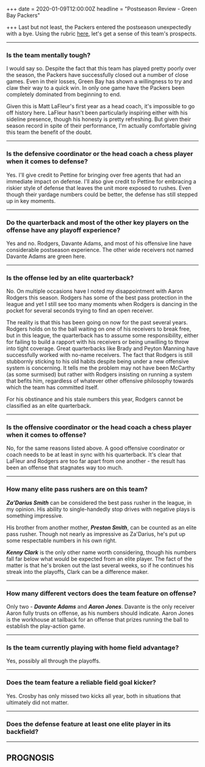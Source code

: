 +++
date = 2020-01-09T12:00:00Z
headline = "Postseason Review - Green Bay Packers"

+++
Last but not least, the Packers entered the postseason unexpectedly with a bye. Using the rubric [here](https://owlpicks.com/posts/postseason-review-team-assessment-rubric/ "Rubric"), let's get a sense of this team's prospects.

***

### Is the team mentally tough?

I would say so. Despite the fact that this team has played pretty poorly over the season, the Packers have successfully closed out a number of close games. Even in their losses, Green Bay has shown a willingness to try and claw their way to a quick win. In only one game have the Packers been completely dominated from beginning to end.

Given this is Matt LaFleur's first year as a head coach, it's impossible to go off history here. LaFleur hasn't been particularly inspiring either with his sideline presence, though his honesty is pretty refreshing. But given their  season record in spite of their performance, I'm actually comfortable giving this team the benefit of the doubt.

***

### Is the defensive coordinator or the head coach a chess player when it comes to defense?

Yes. I'll give credit to Pettine for bringing over free agents that had an immediate impact on defense. I'll also give credit to Pettine for embracing a riskier style of defense that leaves the unit more exposed to rushes. Even though their yardage numbers could be better, the defense has still stepped up in key moments.

***

### Do the quarterback and most of the other key players on the offense have any playoff experience?

Yes and no. Rodgers, Davante Adams, and most of his offensive line have considerable postseason experience. The other wide receivers not named Davante Adams are green here.

***

### Is the offense led by an elite quarterback?

No. On multiple occasions have I noted my disappointment with Aaron Rodgers this season. Rodgers has some of the best pass protection in the league and yet I still see too many moments when Rodgers is dancing in the pocket for several seconds trying to find an open receiver.

The reality is that this has been going on now for the past several years. Rodgers holds on to the ball waiting on one of his receivers to break free, but in this league, the quarterback has to assume some responsibility, either for failing to build a rapport with his receivers or being unwilling to throw into tight coverage. Great quarterbacks like Brady and Peyton Manning have successfully worked with no-name receivers. The fact that Rodgers is still stubbornly sticking to his old habits despite being under a new offensive system is concerning. It tells me the problem may not have been McCarthy (as some surmised) but rather with Rodgers insisting on running a system that befits him, regardless of whatever other offensive philosophy towards which the team has committed itself.

For his obstinance and his stale numbers this year, Rodgers cannot be classified as an elite quarterback. 

***

### Is the offensive coordinator or the head coach a chess player when it comes to offense?

No, for the same reasons listed above. A good offensive coordinator or coach needs to be at least in sync with his quarterback. It's clear that LaFleur and Rodgers are too far apart from one another - the result has been an offense that stagnates way too much. 

***

### How many elite pass rushers are on this team?

**_Za'Darius Smith_** can be considered the best pass rusher in the league, in my opinion. His ability to single-handedly stop drives with negative plays is something impressive.

His brother from another mother, **_Preston Smith_**, can be counted as an elite pass rusher. Though not nearly as impressive as Za'Darius, he's put up some respectable numbers in his own right.

**_Kenny Clark_** is the only other name worth considering, though his numbers fall far below what would be expected from an elite player. The fact of the matter is that he's broken out the last several weeks, so if he continues his streak into the playoffs, Clark can be a difference maker.

***

### How many different vectors does the team feature on offense?

Only two - **_Davante Adams_** and **_Aaron Jones_**. Davante is the only receiver Aaron fully trusts on offense, as his numbers should indicate. Aaron Jones is the workhouse at tailback for an offense that prizes running the ball to establish the play-action game.

***

### Is the team currently playing with home field advantage?

Yes, possibly all through the playoffs.

***

### Does the team feature a reliable field goal kicker?

Yes. Crosby has only missed two kicks all year, both in situations that ultimately did not matter.

***

### Does the defense feature at least one elite player in its backfield?

***

## PROGNOSIS